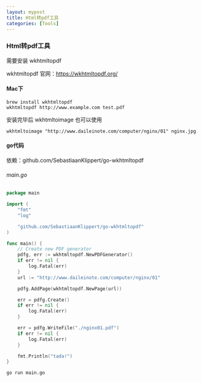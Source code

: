```yaml
---
layout: mypost
title: Html转pdf工具
categories: [Tools]
---
```


### Html转pdf工具
需要安装 wkhtmltopdf

wkhtmltopdf 官网：https://wkhtmltopdf.org/

#### Mac下
````
brew install wkhtmltopdf
wkhtmltopdf http://www.example.com test.pdf
````
安装完毕后 wkhtmltoimage 也可以使用
````
wkhtmltoimage "http://www.daileinote.com/computer/nginx/01" nginx.jpg
````

#### go代码
依赖：github.com/SebastiaanKlippert/go-wkhtmltopdf 


###### main.go 
````go
package main

import (
	"fmt"
	"log"

	"github.com/SebastiaanKlippert/go-wkhtmltopdf"
)

func main() {
	// Create new PDF generator
	pdfg, err := wkhtmltopdf.NewPDFGenerator()
	if err != nil {
		log.Fatal(err)
	}
	url := "http://www.daileinote.com/computer/nginx/01"

	pdfg.AddPage(wkhtmltopdf.NewPage(url))

	err = pdfg.Create()
	if err != nil {
		log.Fatal(err)
	}

	err = pdfg.WriteFile("./nginx01.pdf")
	if err != nil {
		log.Fatal(err)
	}

	fmt.Println("tada!")
}
````

````
go run main.go
````
